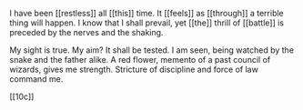I have been [[restless]] all [[this]] time. It [[feels]] as [[through]] a terrible thing will happen. I know that I shall prevail, yet [[the]] thrill of [[battle]] is preceded by the nerves and the shaking.

My sight is true. My aim? It shall be tested. I am seen, being watched by the snake and the father alike. A red flower, memento of a past council of wizards, gives me strength. Stricture of discipline and force of law command me. 

[[10c]] 